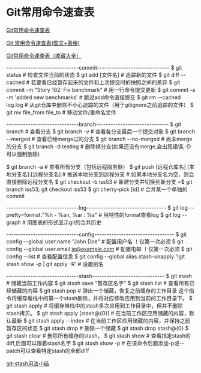 # Git常用命令速查表

[Git常用命令速查表](https://segmentfault.com/a/1190000017414787)

[Git 常用命令速查表(图文+表格)](https://www.cnblogs.com/kenshinobiy/p/4543976.html)

[Git常用命令速查表（收藏大全）](https://juejin.cn/post/6844903664801284103)



------------------------------commit------------------------------
$ git status                                    # 检查文件当前的状态
$ git add [文件名]                               # 追踪新的文件
$ git diff --cached                             # 若要看已经暂存起来的文件和上次提交时的快照之间的差异
$ git commit -m "Story 182: Fix benchmark"      # 用一行命令提交更新
$ git commit -a -m 'added new benchmarks'       # 跳过add命令直接提交
$ git rm --cached log.log                       # 从git仓库中删除不小心追踪的文件（用于gitignore之前追踪的文件）
$ git mv file_from file_to                      # 移动文件/重命名文件

------------------------------branch------------------------------
$ git branch                                    # 查看分支
$ git branch -v                                 # 查看各分支最后一个提交对象
$ git branch --merged                           # 查看已经merge过的分支
$ git branch --no-merged                        # 尚未merge的分支
$ git branch -d testing                         # 删除掉分支(如果还没有merge,会出现错误,-D可以强制删除)

$ git branch -a                                 # 查看所有分支（包括远程服务器）
$ git push [远程仓库名] [本地分支名]:[远程分支名]  # 推送本地分支到远程分支
                                                # 如果本地分支名为空，则会直接删除远程分支名
$ git checkout -b iss53                         # 新建分支并切换到新分支 =$ git branch iss53; git checkout iss53
$ git cherry-pick [id]                          # 合并某一个单独的commit

------------------------------log---------------------------------
$ git log --pretty=format:"%h - %an, %ar : %s"  # 用特性的format查看log
$ git log --graph                               # 用图表的形式显示git的合并历史

------------------------------config---------------------------------
$ git config --global user.name "John Doe"      # 配置用户名 ！仅第一次必须
$ git config --global user.email je@example.com # 配置电邮 ！仅第一次必须
$ git config --list                             # 查看配置信息
$ git config --global alias.stash-unapply '!git stash show -p | git apply -R'
                                                # 设置别名

------------------------------stash------------------------------
$ git stash                                     # 储藏当前工作内容
$ git stash save "暂存区名字"
$ git stash list                                # 查看所有已经储藏的内容
$ git stash pop                                 # 弹出一个储藏，恢复之前缓存的工作目录 这个指令将缓存堆栈中的第一个stash删除，并将对应修改应用到当前的工作目录下。
$ git stash apply                               # 将缓存堆栈中的stash多次应用到工作目录中，但并不删除stash拷贝。
$ git stash apply  [stash@{0}]                  # 在当前工作区应用储藏的内容，默认最新
$ git stash apply --index                       # 在当前工作区应用储藏的内容，并保持之前暂存区的状态
$ git stash drop                                # 删除一个储藏
$ git stash drop stash@{0}
$ git stash clear                               # 删除所有缓存的stash。
$ git stash show                                # 查看指定stash的diff,后面可以跟着stash名字
$ git stash show -p                             # 在该命令后面添加-p或--patch可以查看特定stash的全部diff


[git-stash用法小结](https://www.cnblogs.com/tocy/p/git-stash-reference.html)







